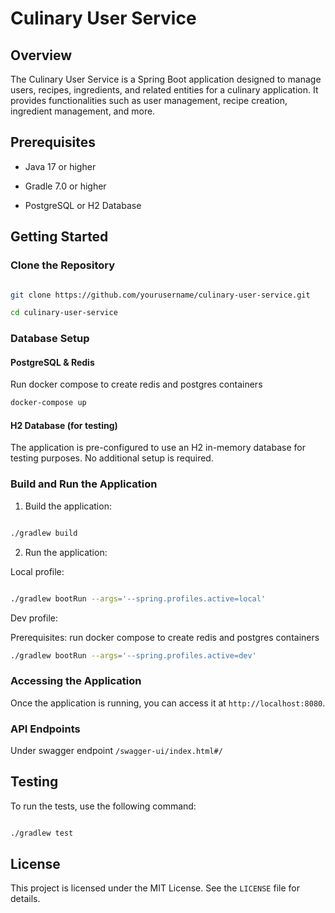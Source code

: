 # Culinary User Service

## Overview

The Culinary User Service is a Spring Boot application designed to manage users, recipes, ingredients, and related entities for a culinary application. It provides functionalities such as user management, recipe creation, ingredient management, and more.

## Prerequisites

- Java 17 or higher

- Gradle 7.0 or higher

- PostgreSQL or H2 Database

## Getting Started

### Clone the Repository

```sh

git clone https://github.com/yourusername/culinary-user-service.git

cd culinary-user-service

```

### Database Setup

#### PostgreSQL & Redis

Run docker compose to create redis and postgres containers

```sh
docker-compose up
```


#### H2 Database (for testing)

The application is pre-configured to use an H2 in-memory database for testing purposes. No additional setup is required.

### Build and Run the Application

1. Build the application:

```sh

./gradlew build

```

2. Run the application:

Local profile:
```sh

./gradlew bootRun --args='--spring.profiles.active=local'

```

Dev profile:

Prerequisites: run docker compose to create redis and postgres containers
```sh
./gradlew bootRun --args='--spring.profiles.active=dev'
```

### Accessing the Application

Once the application is running, you can access it at `http://localhost:8080`.

### API Endpoints

Under swagger endpoint `/swagger-ui/index.html#/`

## Testing

To run the tests, use the following command:

```sh

./gradlew test

```

## License

This project is licensed under the MIT License. See the `LICENSE` file for details.